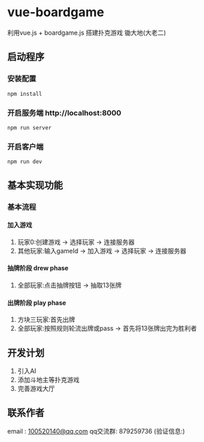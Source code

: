 # vue-boardgame

利用vue.js + boardgame.js 搭建扑克游戏 锄大地(大老二) 

## 启动程序

### 安装配置
```
npm install
```

### 开启服务端 http://localhost:8000
```
npm run server
```

### 开启客户端
```
npm run dev
```

## 基本实现功能

### 基本流程

#### 加入游戏
1. 玩家0:创建游戏 -> 选择玩家 -> 连接服务器
2. 其他玩家:输入gameId -> 加入游戏 -> 选择玩家 -> 连接服务器

#### 抽牌阶段 drew phase
1. 全部玩家:点击抽牌按钮 -> 抽取13张牌

#### 出牌阶段 play phase
1. 方块三玩家:首先出牌
2. 全部玩家:按照规则轮流出牌或pass -> 首先将13张牌出完为胜利者

## 开发计划

1. 引入AI
2. 添加斗地主等扑克游戏
3. 完善游戏大厅

## 联系作者

email : 100520140@qq.com
qq交流群: 879259736 (验证信息:)
